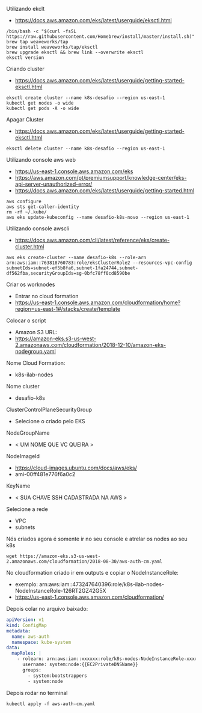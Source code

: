 Utilizando ekclt
 - https://docs.aws.amazon.com/eks/latest/userguide/eksctl.html

```shell
/bin/bash -c "$(curl -fsSL https://raw.githubusercontent.com/Homebrew/install/master/install.sh)"
brew tap weaveworks/tap
brew install weaveworks/tap/eksctl
brew upgrade eksctl && brew link --overwrite eksctl
eksctl version
```

Criando cluster
- https://docs.aws.amazon.com/eks/latest/userguide/getting-started-eksctl.html
```shell
eksctl create cluster --name k8s-desafio --region us-east-1
kubectl get nodes -o wide
kubectl get pods -A -o wide
```

Apagar Cluster
- https://docs.aws.amazon.com/eks/latest/userguide/getting-started-eksctl.html
```shell
eksctl delete cluster --name k8s-desafio --region us-east-1
```

Utilizando console aws web
- https://us-east-1.console.aws.amazon.com/eks
- https://aws.amazon.com/pt/premiumsupport/knowledge-center/eks-api-server-unauthorized-error/
- https://docs.aws.amazon.com/eks/latest/userguide/getting-started.html

```shell
aws configure
aws sts get-caller-identity
rm -rf ~/.kube/
aws eks update-kubeconfig --name desafio-k8s-novo --region us-east-1
```

Utilizando console awscli
- https://docs.aws.amazon.com/cli/latest/reference/eks/create-cluster.html
```shell
aws eks create-cluster --name desafio-k8s --role-arn arn:aws:iam::763818760783:role/eksClusterRole2 --resources-vpc-config subnetIds=subnet-ef5b8fa6,subnet-1fa24744,subnet-df562fba,securityGroupIds=sg-0bfc78ff0cd8590be
```

Criar os worknodes
- Entrar no cloud formation
- https://us-east-1.console.aws.amazon.com/cloudformation/home?region=us-east-1#/stacks/create/template

Colocar o script 
- Amazon S3 URL:
- https://amazon-eks.s3-us-west-2.amazonaws.com/cloudformation/2018-12-10/amazon-eks-nodegroup.yaml

Nome Cloud Formation: 
- k8s-ilab-nodes

Nome cluster
- desafio-k8s

ClusterControlPlaneSecurityGroup
 - Selecione o criado pelo EKS

NodeGroupName
- < UM NOME QUE VC QUEIRA >

NodeImageId
- https://cloud-images.ubuntu.com/docs/aws/eks/
- ami-00ff481e776f6a0c2

KeyName
- < SUA CHAVE SSH CADASTRADA NA AWS >

Selecione a rede
- VPC
- subnets

Nós criados agora é somente ir no seu console e atrelar os nodes ao seu k8s
```shell
wget https://amazon-eks.s3-us-west-2.amazonaws.com/cloudformation/2018-08-30/aws-auth-cm.yaml
```
No cloudformation criado ir em outputs e copiar o NodeInstanceRole:
- exemplo: arn:aws:iam::473247640396:role/k8s-ilab-nodes-NodeInstanceRole-126RT2GZ42G5X
- https://us-east-1.console.aws.amazon.com/cloudformation/

Depois colar no arquivo baixado:
```yml
apiVersion: v1
kind: ConfigMap
metadata:
  name: aws-auth
  namespace: kube-system
data:
  mapRoles: |
    - rolearn: arn:aws:iam::xxxxxx:role/k8s-nodes-NodeInstanceRole-xxxxxxxxxx
      username: system:node:{{EC2PrivateDNSName}}
      groups:
        - system:bootstrappers
        - system:node
```
  
Depois rodar no terminal 
```shell
kubectl apply -f aws-auth-cm.yaml
